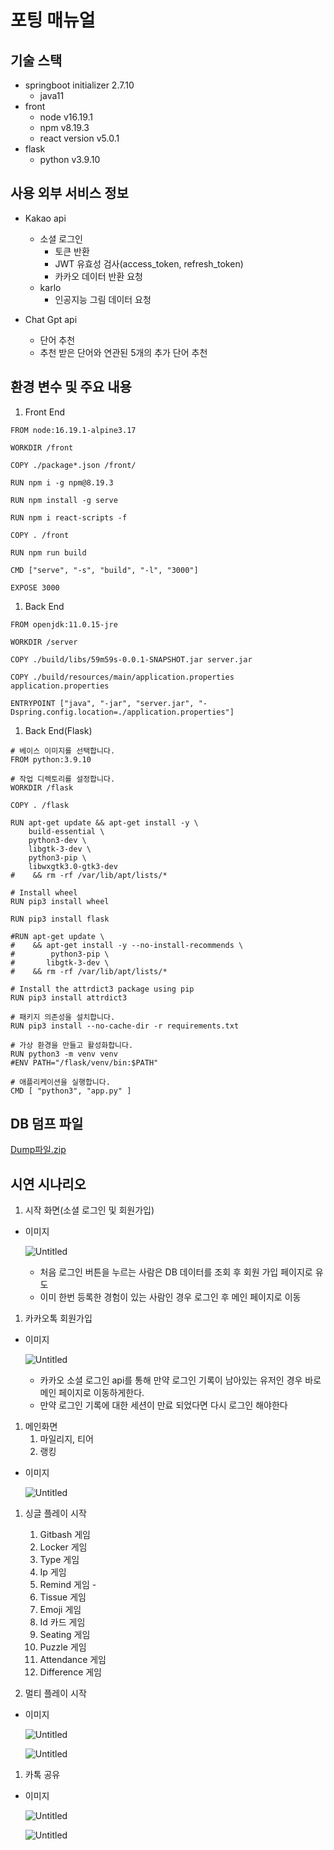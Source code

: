 # 포팅 매뉴얼

## 기술 스택

- springboot initializer 2.7.10
    - java11
- front
    - node v16.19.1
    - npm v8.19.3
    - react version v5.0.1
- flask
    - python v3.9.10

## 사용 외부 서비스 정보

- Kakao api
    - 소셜 로그인
        - 토큰 반환
        - JWT 유효성 검사(access_token, refresh_token)
        - 카카오 데이터 반환 요청
    - karlo
        - 인공지능 그림 데이터 요청

- Chat Gpt api
    - 단어 추천
    - 추천 받은 단어와 연관된 5개의 추가 단어 추천

## 환경 변수 및 주요 내용

1. Front End

```
FROM node:16.19.1-alpine3.17

WORKDIR /front

COPY ./package*.json /front/

RUN npm i -g npm@8.19.3

RUN npm install -g serve

RUN npm i react-scripts -f

COPY . /front

RUN npm run build

CMD ["serve", "-s", "build", "-l", "3000"]

EXPOSE 3000
```

1. Back End

```
FROM openjdk:11.0.15-jre

WORKDIR /server

COPY ./build/libs/59m59s-0.0.1-SNAPSHOT.jar server.jar

COPY ./build/resources/main/application.properties application.properties

ENTRYPOINT ["java", "-jar", "server.jar", "-Dspring.config.location=./application.properties"]
```

1. Back End(Flask)

```
# 베이스 이미지를 선택합니다.
FROM python:3.9.10

# 작업 디렉토리를 설정합니다.
WORKDIR /flask

COPY . /flask

RUN apt-get update && apt-get install -y \
    build-essential \
    python3-dev \
    libgtk-3-dev \
    python3-pip \
    libwxgtk3.0-gtk3-dev
#    && rm -rf /var/lib/apt/lists/*

# Install wheel
RUN pip3 install wheel

RUN pip3 install flask

#RUN apt-get update \
#    && apt-get install -y --no-install-recommends \
#        python3-pip \
#       libgtk-3-dev \
#    && rm -rf /var/lib/apt/lists/*

# Install the attrdict3 package using pip
RUN pip3 install attrdict3

# 패키지 의존성을 설치합니다.
RUN pip3 install --no-cache-dir -r requirements.txt

# 가상 환경을 만들고 활성화합니다.
RUN python3 -m venv venv
#ENV PATH="/flask/venv/bin:$PATH"

# 애플리케이션을 실행합니다.
CMD [ "python3", "app.py" ]
```

## DB 덤프 파일

[Dump파일.zip](%E1%84%91%E1%85%A9%E1%84%90%E1%85%B5%E1%86%BC%20%E1%84%86%E1%85%A2%E1%84%82%E1%85%B2%E1%84%8B%E1%85%A5%E1%86%AF%20e190cf744b2f48acbedd855440118eec/Dump%25ED%258C%258C%25EC%259D%25BC.zip)

## 시연 시나리오

1. 시작 화면(소셜 로그인 및 회원가입)
- 이미지
    
    ![Untitled](%E1%84%91%E1%85%A9%E1%84%90%E1%85%B5%E1%86%BC%20%E1%84%86%E1%85%A2%E1%84%82%E1%85%B2%E1%84%8B%E1%85%A5%E1%86%AF%20e190cf744b2f48acbedd855440118eec/Untitled.png)
    
    - 처음 로그인 버튼을 누르는 사람은 DB 데이터를 조회 후 회원 가입 페이지로 유도
    - 이미 한번 등록한 경험이 있는 사람인 경우 로그인 후 메인 페이지로 이동

1. 카카오톡 회원가입 
- 이미지
    
    ![Untitled](%E1%84%91%E1%85%A9%E1%84%90%E1%85%B5%E1%86%BC%20%E1%84%86%E1%85%A2%E1%84%82%E1%85%B2%E1%84%8B%E1%85%A5%E1%86%AF%20e190cf744b2f48acbedd855440118eec/Untitled%201.png)
    
    - 카카오 소셜 로그인 api를 통해 만약 로그인 기록이 남아있는 유저인 경우 바로 메인 페이지로 이동하게한다.
    - 만약 로그인 기록에 대한 세션이 만료 되었다면 다시 로그인 해야한다
    

1. 메인화면 
    1. 마일리지, 티어
    2. 랭킹 
- 이미지
    
    ![Untitled](%E1%84%91%E1%85%A9%E1%84%90%E1%85%B5%E1%86%BC%20%E1%84%86%E1%85%A2%E1%84%82%E1%85%B2%E1%84%8B%E1%85%A5%E1%86%AF%20e190cf744b2f48acbedd855440118eec/Untitled%202.png)
    

1. 싱글 플레이 시작
    1. Gitbash 게임
    2. Locker 게임
    3. Type 게임
    4. Ip 게임
    5. Remind 게임 - 
    6. Tissue 게임
    7. Emoji 게임
    8. Id 카드 게임
    9. Seating 게임
    10. Puzzle 게임
    11. Attendance 게임
    12. Difference 게임

1. 멀티 플레이 시작
- 이미지
    
    ![Untitled](%E1%84%91%E1%85%A9%E1%84%90%E1%85%B5%E1%86%BC%20%E1%84%86%E1%85%A2%E1%84%82%E1%85%B2%E1%84%8B%E1%85%A5%E1%86%AF%20e190cf744b2f48acbedd855440118eec/Untitled%203.png)
    
    ![Untitled](%E1%84%91%E1%85%A9%E1%84%90%E1%85%B5%E1%86%BC%20%E1%84%86%E1%85%A2%E1%84%82%E1%85%B2%E1%84%8B%E1%85%A5%E1%86%AF%20e190cf744b2f48acbedd855440118eec/Untitled%204.png)
    

1. 카톡 공유
- 이미지
    
    ![Untitled](%E1%84%91%E1%85%A9%E1%84%90%E1%85%B5%E1%86%BC%20%E1%84%86%E1%85%A2%E1%84%82%E1%85%B2%E1%84%8B%E1%85%A5%E1%86%AF%20e190cf744b2f48acbedd855440118eec/Untitled%205.png)
    
    ![Untitled](%E1%84%91%E1%85%A9%E1%84%90%E1%85%B5%E1%86%BC%20%E1%84%86%E1%85%A2%E1%84%82%E1%85%B2%E1%84%8B%E1%85%A5%E1%86%AF%20e190cf744b2f48acbedd855440118eec/Untitled%206.png)